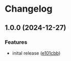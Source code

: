# Changelog

## 1.0.0 (2024-12-27)


### Features

* inital release ([e101cbb](https://github.com/evertrust/horizon-cli-helm/commit/e101cbb8b71c6e59f130894f2926faa37da6f0d4))
